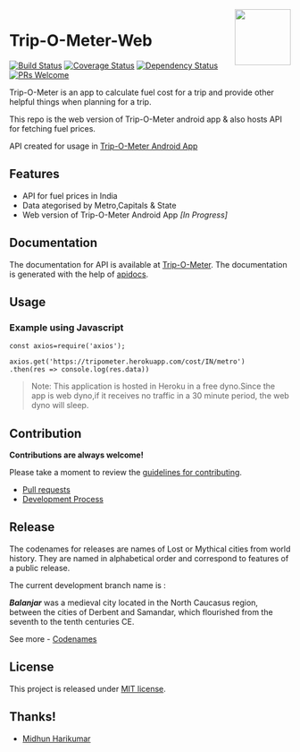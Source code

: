 <img align="right" height="100" src="https://raw.githubusercontent.com/RaghuChandrasekaran/trip-o-meter-web/master/res/app_icon.png" />

# Trip-O-Meter-Web

[![Build Status](https://travis-ci.org/RaghuChandrasekaran/trip-o-meter-web.svg?branch=develop)](https://travis-ci.org/RaghuChandrasekaran/trip-o-meter-web)
[![Coverage Status](https://coveralls.io/repos/github/RaghuChandrasekaran/trip-o-meter-web/badge.svg?branch=develop)](https://coveralls.io/github/RaghuChandrasekaran/trip-o-meter-web?branch=master)
[![Dependency Status](https://img.shields.io/david/RaghuChandrasekaran/trip-o-meter-web.svg?style=flat-square)](https://david-dm.org/RaghuChandrasekaran/trip-o-meter-web)
[![PRs Welcome](https://img.shields.io/badge/PRs-welcome-brightgreen.svg)](CONTRIBUTION.md#pull-requests)

Trip-O-Meter is an app to calculate fuel cost for a trip and provide other helpful things when planning for a trip.

This repo is the web version of Trip-O-Meter android app & also hosts API for fetching fuel prices.

API created for usage in [Trip-O-Meter Android App](https://github.com/midhunhk/trip-o-meter/)


## Features
- API for fuel prices in India
- Data ategorised by Metro,Capitals & State
- Web version of Trip-O-Meter Android App *[In Progress]*

## Documentation

The documentation for API is available at [Trip-O-Meter](https://tripometer.herokuapp.com).
The documentation is generated with the help of [apidocs](http://apidocjs.com/).

## Usage
### Example using Javascript
```
const axios=require('axios');

axios.get('https://tripometer.herokuapp.com/cost/IN/metro')
.then(res => console.log(res.data))
```

>Note: This application is hosted in Heroku in a free dyno.Since the app is web dyno,if it receives no traffic in a 30 minute period, the web dyno will sleep.

## Contribution

**Contributions are always welcome!**

Please take a moment to review the [guidelines for contributing](CONTRIBUTING.md).

* [Pull requests](CONTRIBUTING.md#pull-requests)
* [Development Process](CONTRIBUTING.md#development)

## Release

The codenames for releases are names of Lost or Mythical cities from world history. They are named in alphabetical order and correspond to features of a public release. 

The current development branch name is :

***Balanjar*** was a medieval city located in the North Caucasus region, between the cities of Derbent and Samandar, which flourished from the seventh to the tenth centuries CE.

See more - [Codenames](https://github.com/midhunhk/trip-o-meter/wiki/Codenames)

## License
This project is released under [MIT license](https://github.com/RaghuChandrasekaran/trip-o-meter-web/blob/master/LICENSE).

## Thanks!
- [Midhun Harikumar](https://github.com/midhunhk)